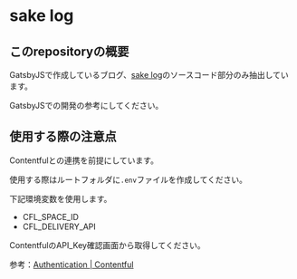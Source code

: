 # sake log

## このrepositoryの概要

GatsbyJSで作成しているブログ、[sake log](https://sake-log.website/)のソースコード部分のみ抽出しています。

GatsbyJSでの開発の参考にしてください。

## 使用する際の注意点

Contentfulとの連携を前提にしています。

使用する際はルートフォルダに`.env`ファイルを作成してください。

下記環境変数を使用します。

* CFL_SPACE_ID
* CFL_DELIVERY_API

ContentfulのAPI_Key確認画面から取得してください。

参考：[Authentication | Contentful](https://www.contentful.com/developers/docs/references/authentication/)
